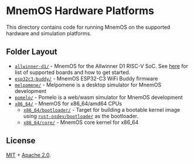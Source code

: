 # MnemOS Hardware Platforms

This directory contains code for running MnemOS on the supported hardware and simulation platforms.

## Folder Layout

* [`allwinner-d1/`] - MnemOS for the Allwinner D1 RISC-V SoC. See [here](allwinner-d1#getting-started-with-mnemos-on-the-d1) for list of supported boards and how to get started.
* [`esp32c3-buddy/`] - MnemOS ESP32-C3 WiFi Buddy firmware
* [`melpomene/`] - Melpomene is a desktop simulator for MnemOS development
* [`pomelo/`] - Pomelo is a web/wasm simulator for MnemOS development
* [`x86_64/`] - MnemOS for x86_64/amd64 CPUs
  - [`x86_64/bootloader/`] - Target for building a bootable kernel image using
    [`rust-osdev/bootloader`] as the bootloader.
  - [`x86_64/core/`] - MnemOS core kernel for x86_64

[`allwinner-d1/`]: ./allwinner-d1/
[`esp32c3-buddy/`]: ./esp32c3-buddy/
[`melpomene/`]: ./melpomene
[`pomelo/`]: ./pomelo
[`x86_64/`]: ./x86_64
[`x86_64/bootloader/`]: ./x86_64/bootloader/
[`x86_64/core/`]: ./x86_64/core/
[`rust-osdev/bootloader`]: https://github.com/rust-osdev/bootloader

## License

[MIT] + [Apache 2.0].

[MIT]: https://github.com/tosc-rs/mnemos/blob/main/LICENSE-MIT
[Apache 2.0]:https://github.com/tosc-rs/mnemos/blob/main/LICENSE-APACHE
